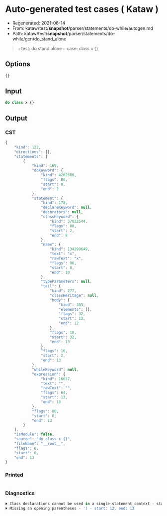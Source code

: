 # Auto-generated test cases ( Kataw )
- Regenerated: 2021-06-14
- From: kataw/test/__snapshot__/parser/statements/do-while/autogen.md
- Path: kataw/test/__snapshot__/parser/statements/do-while/gen/do_stand_alone
> :: test: do stand alone
> :: case: class x {}
## Options

`````js
{}
`````
## Input

`````js
do class x {}
`````
## Output

### CST

```javascript
{
    "kind": 122,
    "directives": [],
    "statements": [
        {
            "kind": 169,
            "doKeyword": {
                "kind": 4202580,
                "flags": 80,
                "start": 0,
                "end": 2
            },
            "statement": {
                "kind": 178,
                "declareKeyword": null,
                "decorators": null,
                "classKeyword": {
                    "kind": 37822544,
                    "flags": 80,
                    "start": 2,
                    "end": 8
                },
                "name": {
                    "kind": 134299649,
                    "text": "x",
                    "rawText": "x",
                    "flags": 96,
                    "start": 8,
                    "end": 10
                },
                "typeParameters": null,
                "tail": {
                    "kind": 277,
                    "classHeritage": null,
                    "body": {
                        "kind": 303,
                        "elements": [],
                        "flags": 32,
                        "start": 12,
                        "end": 12
                    },
                    "flags": 10,
                    "start": 32,
                    "end": 13
                },
                "flags": 16,
                "start": 2,
                "end": 13
            },
            "whileKeyword": null,
            "expression": {
                "kind": 16637,
                "text": "",
                "rawText": "",
                "flags": 64,
                "start": 13,
                "end": 13
            },
            "flags": 80,
            "start": 0,
            "end": 13
        }
    ],
    "isModule": false,
    "source": "do class x {}",
    "fileName": "__root__",
    "flags": 0,
    "start": 0,
    "end": 13
}
```

### Printed

```javascript

```

### Diagnostics

```javascript
✖ Class declarations cannot be used in a single-statement context - start: 2, end: 8
✖ Missing an opening parentheses - '( - start: 12, end: 13

```

